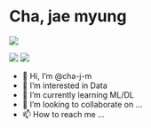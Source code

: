 # Cha, jae myung

<img src="https://img.shields.io/badge/LG Chem-ab374c?style=flat-square&logo=LG Chem&logoColor=white"/></a>

<img src="https://img.shields.io/badge/Python-3766AB?style=flat-square&logo=Python&logoColor=white"/></a>
<img src="https://img.shields.io/badge/R-3766AB?style=flat-square&logo=R&logoColor=white"/></a>


- 👋 Hi, I’m @cha-j-m
- 👀 I’m interested in Data 
- 🌱 I’m currently learning ML/DL
- 💞️ I’m looking to collaborate on ...
- 📫 How to reach me ...

<!---
cha-j-m/cha-j-m is a ✨ special ✨ repository because its `README.md` (this file) appears on your GitHub profile.
You can click the Preview link to take a look at your changes.
--->

